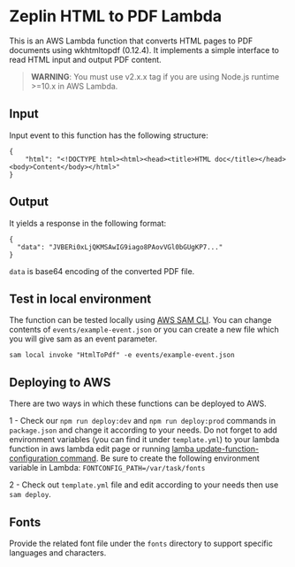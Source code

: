 # Zeplin HTML to PDF Lambda

This is an AWS Lambda function that converts HTML pages to PDF documents using wkhtmltopdf (0.12.4). It implements a simple interface to read HTML input and output PDF content.

> **WARNING**: You must use v2.x.x tag if you are using Node.js runtime >=10.x in AWS Lambda.

## Input
Input event to this function has the following structure: 
```
{
    "html": "<!DOCTYPE html><html><head><title>HTML doc</title></head><body>Content</body></html>"
}
```


## Output
It yields a response in the following format: 
```
{
  "data": "JVBERi0xLjQKMSAwIG9iago8PAovVGl0bGUgKP7..."
}
```
`data` is base64 encoding of the converted PDF file. 


## Test in local environment
The function can be tested locally using [AWS SAM CLI](https://docs.aws.amazon.com/serverless-application-model/latest/developerguide/serverless-sam-cli-command-reference.html). You can change contents of `events/example-event.json` or you can create a new file which you will give sam as an event parameter.

```
sam local invoke "HtmlToPdf" -e events/example-event.json
````

## Deploying to AWS
There are two ways in which these functions can be deployed to AWS.

1 - Check our `npm run deploy:dev` and `npm run deploy:prod` commands in `package.json` and change it according to your needs. Do not forget to add environment variables (you can find it under `template.yml`) to your lambda function in aws lambda edit page or running [lamba update-function-configuration command](https://docs.aws.amazon.com/cli/latest/reference/lambda/update-function-configuration.html). Be sure to create the following environment variable in Lambda: `FONTCONFIG_PATH=/var/task/fonts`

2 - Check out `template.yml` file and edit according to your needs then use `sam deploy`.

## Fonts
Provide the related font file under the `fonts` directory to support specific languages and characters.